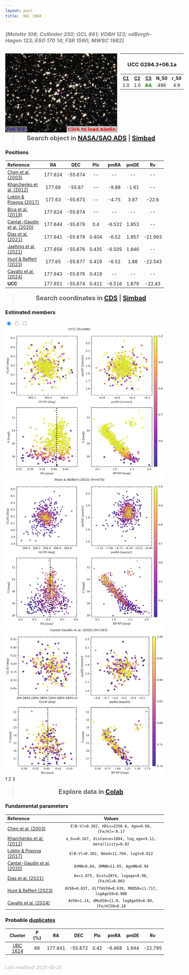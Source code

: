 ```yaml
---
layout: post
title:  NGC 3960
---
```

<h3><span style="color: #808080;"><i>(Melotte 108; Collinder 250; OCL 861; VDBH 123; vdBergh-Hagen 123; ESO 170 14; FSR 1590; MWSC 1982)</i></span></h3><div style="display: flex; justify-content: space-between; width:720px;height:250px">
<div style="text-align: center;">

<!-- Static image + data attributes for FOV and target -->
<img id="aladin_img"
     data-umami-event="aladin_load"
     src="https://raw.githubusercontent.com/ucc23/Q4P/main/plots/ngc3960_aladin.webp"
     alt="Click to load Aladin Lite" 
     style="width:355px;height:250px; cursor: pointer;"
     data-fov="0.163" 
     data-target="177.651 -55.674"/>
<!-- Div to contain Aladin Lite viewer -->
<div id="aladin-lite-div" style="width:355px;height:250px;display:none;"></div>
<!-- Aladin Lite script (will be loaded after the image is clicked) -->
<script src="{{ site.baseurl }}/scripts/aladin_load.js"></script>

</div>
<!-- Left block -->

<table style="text-align: center; width:355px;height:250px;">
  <!-- Row 1 (title) -->
  <tr>
    <td colspan="5"><h3>UCC G294.3+06.1a</h3></td>
  </tr>
  <!-- Row 2 -->
  <tr>
    <th><a href="https://ucc.ar/faq#what-are-the-c1-c2-and-c3-parameters" title="Photometric class">C1</a></th>
    <th><a href="https://ucc.ar/faq#what-are-the-c1-c2-and-c3-parameters" title="Density class">C2</a></th>
    <th><a href="https://ucc.ar/faq#what-are-the-c1-c2-and-c3-parameters" title="Combined class">C3</a></th>
    <th><div title="Stars with membership probability >50%">N_50</div></th>
    <th><div title="Radius that contains half the members [arcmin]">r_50</div></th>
  </tr>
  <!-- Row 3 -->
  <tr>
    <td>1.0</td>
    <td>1.0</td>
    <td><span style="color: green; font-weight: bold;">A</span><span style="color: green; font-weight: bold;">A</span></td>
    <td>496</td>
    <td>4.9</td>
  </tr>
</table>
</div>

> <p style="text-align:center; font-weight: bold; font-size:20px">Search object in <a data-umami-event="nasa_search" href="https://ui.adsabs.harvard.edu/search/q=%20collection%3Aastronomy%20body%3A%22NGC%203960%22&sort=date%20desc%2C%20bibcode%20desc&p_=0" target="_blank">NASA/SAO ADS</a> | <a data-umami-event="simbad_search" href="https://simbad.cds.unistra.fr/simbad/sim-id-refs?Ident=ngc3960" target="_blank">Simbad</a></p>


### Positions

| Reference    | RA    | DEC   | Plx  | pmRA  | pmDE   |  Rv  |
| :---         | :---: | :---: | :---: | :---: | :---: | :---: |
|[Chen et al. (2003)](https://ui.adsabs.harvard.edu/abs/2003AJ....125.1397C) | 177.624 | -55.674 | -- | -- | -- | -- |
|[Kharchenko et al. (2012)](https://ui.adsabs.harvard.edu/abs/2012A%26A...543A.156K) | 177.66 | -55.67 | -- | -9.88 | -1.61 | -- |
|[Loktin & Popova (2017)](https://ui.adsabs.harvard.edu/abs/2017AstBu..72..257L) | 177.63 | -55.673 | -- | -4.75 | 3.97 | -22.6 |
|[Bica et al. (2019)](https://ui.adsabs.harvard.edu/abs/2019AJ....157...12B) | 177.624 | -55.674 | -- | -- | -- | -- |
|[Cantat-Gaudin et al. (2020)](https://ui.adsabs.harvard.edu/abs/2020A%26A...640A...1C) | 177.644 | -55.679 | 0.4 | -6.522 | 1.853 | -- |
|[Dias et al. (2021)](https://ui.adsabs.harvard.edu/abs/2021MNRAS.504..356D) | 177.641 | -55.679 | 0.404 | -6.52 | 1.857 | -21.993 |
|[Jaehnig et al. (2021)](https://ui.adsabs.harvard.edu/abs/2021ApJ...923..129J) | 177.656 | -55.676 | 0.435 | -6.505 | 1.846 | -- |
|[Hunt & Reffert (2023)](https://ui.adsabs.harvard.edu/abs/2023A%26A...673A.114H) | 177.65 | -55.677 | 0.419 | -6.52 | 1.88 | -22.543 |
|[Cavallo et al. (2024)](https://ui.adsabs.harvard.edu/abs/2024AJ....167...12C) | 177.643 | -55.676 | 0.419 | -- | -- | -- |
| **UCC** |177.651 | -55.674 | 0.411 | -6.516 | 1.879 | -22.43 |

> <p style="text-align:center; font-weight: bold; font-size:20px">Search coordinates in <a data-umami-event="cds_coord_search" href="https://cdsportal.u-strasbg.fr/?target=177.651,-55.674" target="_blank">CDS</a> | <a data-umami-event="simbad_coord_search" href="https://simbad.cds.unistra.fr/mobile/object_list.html?coord=177.651%20-55.674&output=json&radius=5&userEntry=ngc3960" target="_blank">Simbad</a></p>

### Estimated members

<div class="carousel">
<input type="radio" name="radio-btn" id="slide1" checked>
<input type="radio" name="radio-btn" id="slide2">
<input type="radio" name="radio-btn" id="slide3">
<div class="slides">
<div class="slide">
<a href="https://raw.githubusercontent.com/ucc23/Q4P/main/plots/ngc3960.webp" target="_blank">
<img src="https://raw.githubusercontent.com/ucc23/Q4P/main/plots/ngc3960.webp" alt="NGC 3960 UCC">
</a>
</div>
<div class="slide">
<a href="https://raw.githubusercontent.com/ucc23/Q4P/main/plots/ngc3960_HUNT23.webp" target="_blank">
<img src="https://raw.githubusercontent.com/ucc23/Q4P/main/plots/ngc3960_HUNT23.webp" alt="NGC 3960 HUNT23">
</a>
</div>
<div class="slide">
<a href="https://raw.githubusercontent.com/ucc23/Q4P/main/plots/ngc3960_CANTAT20.webp" target="_blank">
<img src="https://raw.githubusercontent.com/ucc23/Q4P/main/plots/ngc3960_CANTAT20.webp" alt="NGC 3960 CANTAT20">
</a>
</div>
</div>
<div class="indicators">
<label for="slide1">1</label>
<label for="slide2">2</label>
<label for="slide3">3</label>
</div>
</div>


> <p style="text-align:center; font-weight: bold; font-size:20px">Explore data in <a data-umami-event="colab" href="https://colab.research.google.com/github/ucc23/ucc/blob/main/assets/notebook.ipynb" target="_blank">Colab</a></p>


### Fundamental parameters

| Reference |  Values |
| :---         |     :---:      |
| [Chen et al. (2003)](https://ui.adsabs.harvard.edu/abs/2003AJ....125.1397C) | `E(B-V)=0.302, HDis=2258.0, Age=0.66, [Fe/H]=-0.17` |
| [Kharchenko et al. (2012)](https://ui.adsabs.harvard.edu/abs/2012A%26A...543A.156K) | `e_bv=0.167, distance=1884, log_age=9.11, metallicity=0.02` |
| [Loktin & Popova (2017)](https://ui.adsabs.harvard.edu/abs/2017AstBu..72..257L) | `E(B-V)=0.302, Dmod=11.769, logt=8.822` |
| [Cantat-Gaudin et al. (2020)](https://ui.adsabs.harvard.edu/abs/2020A%26A...640A...1C) | `AVNN=0.84, DMNN=11.85, AgeNN=8.94` |
| [Dias et al. (2021)](https://ui.adsabs.harvard.edu/abs/2021MNRAS.504..356D) | `Av=1.075, Dist=2074, logage=8.98, [Fe/H]=0.003` |
| [Hunt & Reffert (2023)](https://ui.adsabs.harvard.edu/abs/2023A%26A...673A.114H) | `AV50=0.837, diffAV50=0.639, MOD50=11.717, logAge50=8.908` |
| [Cavallo et al. (2024)](https://ui.adsabs.harvard.edu/abs/2024AJ....167...12C) | `AV50=1.14, dMod50=11.8, logAge50=8.89, [Fe/H]50=0.18` |

### Probable <a href="https://ucc.ar/faq#how-are-probable-duplicates-identified" title="See FAQ for definition of proximity">duplicates</a>

| Cluster | P (%) | RA    | DEC   | Plx   | pmRA  | pmDE  | Rv    |
| :---:   | :---: | :---: | :---: | :---: | :---: | :---: | :---: |
|[UBC 1624](/_clusters/ubc1624/)| 66 | 177.641 | -55.672 | 0.42 | -6.468 | 1.944 | -22.795 |


<br>
<font color="b3b1b1"><i>Last modified: 2025-05-25</i></font>
